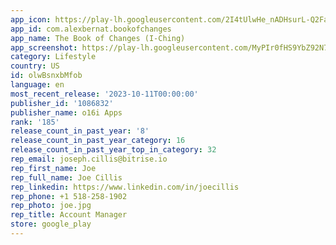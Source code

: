 ```yaml
---
app_icon: https://play-lh.googleusercontent.com/2I4tUlwHe_nADHsurL-Q2FaQb9xVryMUm4NbFOSj3ichjb4ruqnc0cZQHydrzHOtE74
app_id: com.alexbernat.bookofchanges
app_name: The Book of Changes (I-Ching)
app_screenshot: https://play-lh.googleusercontent.com/MyPIr0fHS9YbZ92N7UWszYmmFYqwBuOb7zjEbIjgSy4FhNNvB5sisIV1PHcKmC0b08w
category: Lifestyle
country: US
id: olwBsnxbMfob
language: en
most_recent_release: '2023-10-11T00:00:00'
publisher_id: '1086832'
publisher_name: o16i Apps
rank: '185'
release_count_in_past_year: '8'
release_count_in_past_year_category: 16
release_count_in_past_year_top_in_category: 32
rep_email: joseph.cillis@bitrise.io
rep_first_name: Joe
rep_full_name: Joe Cillis
rep_linkedin: https://www.linkedin.com/in/joecillis
rep_phone: +1 518-258-1902
rep_photo: joe.jpg
rep_title: Account Manager
store: google_play
---
```

